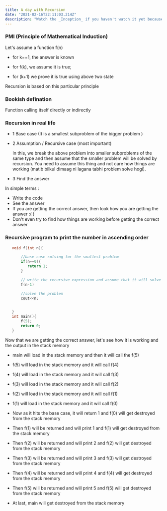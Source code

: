 ```yaml
---
title: A day with Recursion
date: "2021-02-16T22:11:03.214Z"
description: "Watch the _Inception_ if you haven't watch it yet because this is something you need to watch before going to read this blog and my 90% work is done to make you understand what is recursion ? "
---
```

 ### PMI (Principle of Mathematical Induction)
Let's assume a function f(n)

- for k==1, the answer is known

- for f(k), we assume it is true;

- for (k+1) we prove it is true using above two state

Recursion is based on this particular principle

### Bookish defination
Function calling itself directly or indirectly

### Recursion in real life
-  1 Base case (It  is a smallest subproblem of the bigger problem )

-  2 Assumption / Recursive case (most important)

    In this, we break the above problem into smaller subproblems of the same type and then assume that the smaller problem will be solved by recursion. You need to assume this thing and not care how things are working (matlb bilkul dimaag ni lagana tabhi problem solve hogi). 
       
-  3 Find the answer
     
In simple terms :
- Write the code 
- See the answer
- If you are getting the correct answer, then look how you are getting the answer :( )
- Don't even try to find how things are working before getting the correct answer
 

### Recursive program to print the number in ascending order
```cpp
   void f(int n){

       //base case solving for the smallest problem
       if(n==0){
          return 1;
       }

       // write the recursive expression and assume that it will solve the bigger problem
       f(n-1)

       //solve the problem
       cout<<n;
        

   }
   int main(){
       f(5);
       return 0;
   }

```

Now that we are getting the correct answer, let's see how it is working and the output in the stack memory 

- main will load in the stack memory and then it will call the f(5)

- f(5) will load in the stack memory and it will call f(4)

- f(4) will load in the stack memory and it will call f(3)

- f(3) will load in the stack memory and it will call f(2)

- f(2) will load in the stack memory and it will call f(1)

- f(1) will load in the stack memory and it will call f(0)

- Now as it hits the base case, it will return 1 and f(0) will get destroyed from the stack memory

- Then f(1) will be returned and will print 1 and f(1) will get destroyed from the stack memory

- Then f(2) will be returned and will print 2 and f(2) will get destroyed from the stack memory

- Then f(3) will be returned and will print 3 and f(3) will get destroyed from the stack memory

- Then f(4) will be returned and will print 4 and f(4) will get destroyed from the stack memory

- Then f(5) will be returned and will print 5 and f(5) will get destroyed from the stack memory

- At last, main will get destroyed from the stack memory

 




